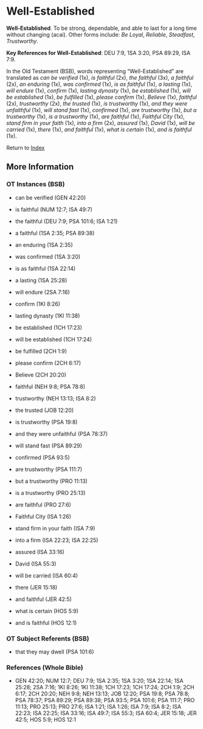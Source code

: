 # Well-Established
**Well-Established**. 
To be strong, dependable, and able to last for a long time without changing (acai). 
Other forms include: 
*Be Loyal*, *Reliable*, *Steadfast*, *Trustworthy*. 


**Key References for Well-Established**: 
DEU 7:9, 1SA 3:20, PSA 89:29, ISA 7:9. 


In the Old Testament (BSB), words representing “Well-Established” are translated as 
*can be verified* (1x), *is faithful* (2x), *the faithful* (3x), *a faithful* (2x), *an enduring* (1x), *was confirmed* (1x), *is as faithful* (1x), *a lasting* (1x), *will endure* (1x), *confirm* (1x), *lasting dynasty* (1x), *be established* (1x), *will be established* (1x), *be fulfilled* (1x), *please confirm* (1x), *Believe* (1x), *faithful* (2x), *trustworthy* (2x), *the trusted* (1x), *is trustworthy* (1x), *and they were unfaithful* (1x), *will stand fast* (1x), *confirmed* (1x), *are trustworthy* (1x), *but a trustworthy* (1x), *is a trustworthy* (1x), *are faithful* (1x), *Faithful City* (1x), *stand firm in your faith* (1x), *into a firm* (2x), *assured* (1x), *David* (1x), *will be carried* (1x), *there* (1x), *and faithful* (1x), *what is certain* (1x), *and is faithful* (1x). 




Return to [Index](00-Index.md)

## More Information

### OT Instances (BSB)

* can be verified (GEN 42:20)

* is faithful (NUM 12:7; ISA 49:7)

* the faithful (DEU 7:9; PSA 101:6; ISA 1:21)

* a faithful (1SA 2:35; PSA 89:38)

* an enduring (1SA 2:35)

* was confirmed (1SA 3:20)

* is as faithful (1SA 22:14)

* a lasting (1SA 25:28)

* will endure (2SA 7:16)

* confirm (1KI 8:26)

* lasting dynasty (1KI 11:38)

* be established (1CH 17:23)

* will be established (1CH 17:24)

* be fulfilled (2CH 1:9)

* please confirm (2CH 6:17)

* Believe (2CH 20:20)

* faithful (NEH 9:8; PSA 78:8)

* trustworthy (NEH 13:13; ISA 8:2)

* the trusted (JOB 12:20)

* is trustworthy (PSA 19:8)

* and they were unfaithful (PSA 78:37)

* will stand fast (PSA 89:29)

* confirmed (PSA 93:5)

* are trustworthy (PSA 111:7)

* but a trustworthy (PRO 11:13)

* is a trustworthy (PRO 25:13)

* are faithful (PRO 27:6)

* Faithful City (ISA 1:26)

* stand firm in your faith (ISA 7:9)

* into a firm (ISA 22:23; ISA 22:25)

* assured (ISA 33:16)

* David (ISA 55:3)

* will be carried (ISA 60:4)

* there (JER 15:18)

* and faithful (JER 42:5)

* what is certain (HOS 5:9)

* and is faithful (HOS 12:1)



### OT Subject Referents (BSB)

* that they may dwell (PSA 101:6)



### References (Whole Bible)

* GEN 42:20; NUM 12:7; DEU 7:9; 1SA 2:35; 1SA 3:20; 1SA 22:14; 1SA 25:28; 2SA 7:16; 1KI 8:26; 1KI 11:38; 1CH 17:23; 1CH 17:24; 2CH 1:9; 2CH 6:17; 2CH 20:20; NEH 9:8; NEH 13:13; JOB 12:20; PSA 19:8; PSA 78:8; PSA 78:37; PSA 89:29; PSA 89:38; PSA 93:5; PSA 101:6; PSA 111:7; PRO 11:13; PRO 25:13; PRO 27:6; ISA 1:21; ISA 1:26; ISA 7:9; ISA 8:2; ISA 22:23; ISA 22:25; ISA 33:16; ISA 49:7; ISA 55:3; ISA 60:4; JER 15:18; JER 42:5; HOS 5:9; HOS 12:1



